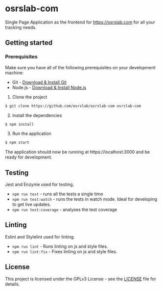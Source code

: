 # osrslab-com

Single Page Application as the frontend for https://osrslab.com for all your tracking needs.

## Getting started

### Prerequisites
Make sure you have all of the following prerequisites on your development machine:

* Git - [Download & Install Git](https://git-scm.com/downloads)
* Node.js - [Download & Install Node.js](https://nodejs.org/en/download)

1. Clone the project
```bash
$ git clone https://github.com/osrslab/osrslab-com osrslab-com
```

2. Install the dependencies
```bash
$ npm install
```

3. Run the application
```bash
$ npm start
```

The application should now be running at https://localhost:3000 and be ready for development.

## Testing

Jest and Enzyme used for testing.

* `npm run test` - runs all the tests a single time
* `npm run test:watch` - runs the tests in watch mode. Ideal for developing to get live updates.
* `npm run test:coverage` - analyses the test coverage

## Linting

Eslint and Stylelint used for linting.

* `npm run lint` - Runs linting on js and style files.
* `npm run lint:fix` - Fixes linting on js and style files.

## License
This project is licensed under the GPLv3 License - see the [LICENSE](LICENSE) file for details.

